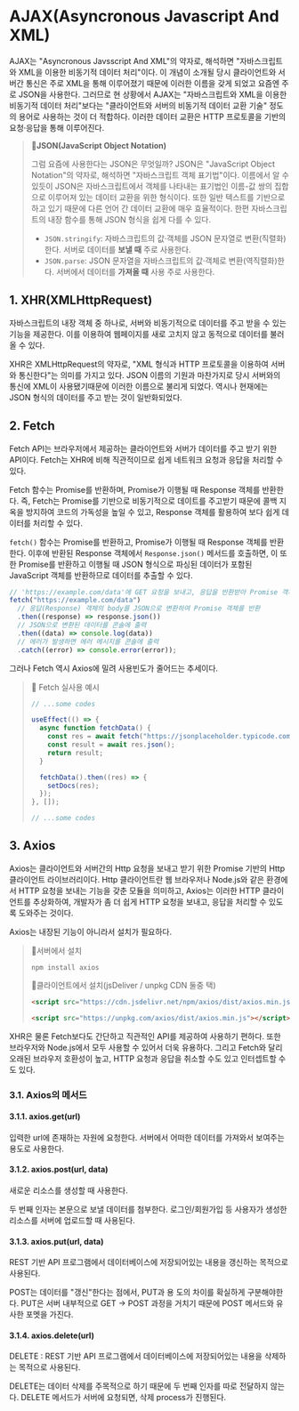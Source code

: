# AJAX(Asyncronous Javascript And XML)

AJAX는 "Asyncronous Javsscript And XML"의 약자로, 해석하면 "자바스크립트와 XML을 이용한 비동기적 데이터 처리"이다. 이 개념이 소개될 당시 클라이언트와 서버간 통신은 주로 XML을 통해 이루어졌기 때문에 이러한 이름을 갖게 되었고 요즘엔 주로 JSON을 사용한다. 그러므로 현 상황에서 AJAX는 "자바스크립트와 XML을 이용한 비동기적 데이터 처리"보다는 "클라이언트와 서버의 비동기적 데이터 교환 기술" 정도의 용어로 사용하는 것이 더 적합하다. 이러한 데이터 교환은 HTTP 프로토콜을 기반의 요청·응답을 통해 이루어진다.

> **📌JSON(JavaScript Object Notation)**
>
> 그럼 요즘에 사용한다는 JSON은 무엇일까? JSON은 "JavaScript Object Notation"의 약자로, 해석하면 "자바스크립트 객체 표기법"이다. 이름에서 알 수 있듯이 JSON은 자바스크립트에서 객체를 나타내는 표기법인 이름-값 쌍의 집합으로 이루어져 있는 데이터 교환을 위한 형식이다. 또한 일반 텍스트를 기반으로 하고 있기 때문에 다른 언어 간 데이터 교환에 매우 효율적이다. 한편 자바스크립트의 내장 함수를 통해 JSON 형식을 쉽게 다를 수 있다.
>
> - `JSON.stringify`: 자바스크립트의 값·객체를 JSON 문자열로 변환(직렬화)한다. 서버로 데이터를 **보낼 때** 주로 사용한다.
> - `JSON.parse`: JSON 문자열을 자바스크립트의 값·객체로 변환(역직렬화)한다. 서버에서 데이터를 **가져올 때** 사용 주로 사용한다.

## 1. XHR(XMLHttpRequest)

자바스크립트의 내장 객체 중 하나로, 서버와 비동기적으로 데이터를 주고 받을 수 있는 기능을 제공한다. 이를 이용하여 웹페이지를 새로 고치지 않고 동적으로 데이터를 불러올 수 있다.

XHR은 XMLHttpRequest의 약자로, "XML 형식과 HTTP 프로토콜을 이용하여 서버와 통신한다"는 의미를 가지고 있다. JSON 이름의 기원과 마찬가지로 당시 서버와의 통신에 XML이 사용됐기때문에 이러한 이름으로 불리게 되었다. 역시나 현재에는 JSON 형식의 데이터를 주고 받는 것이 일반화되었다.

## 2. Fetch

Fetch API는 브라우저에서 제공하는 클라이언트와 서버가 데이터를 주고 받기 위한 API이다. Fetch는 XHR에 비해 직관적이므로 쉽게 네트워크 요청과 응답을 처리할 수 있다.

Fetch 함수는 Promise를 반환하며, Promise가 이행될 때 Response 객체를 반환한다. 즉, Fetch는 Promise를 기반으로 비동기적으로 데이트를 주고받기 때문에 콜백 지옥을 방지하여 코드의 가독성을 높일 수 있고, Response 객체를 활용하여 보다 쉽게 데이터를 처리할 수 있다.

`fetch()` 함수는 Promise를 반환하고, Promise가 이행될 때 Response 객체를 반환한다. 이후에 반환된 Response 객체에서 `Response.json()` 메서드를 호출하면, 이 또한 Promise를 반환하고 이행될 때 JSON 형식으로 파싱된 데이터가 포함된 JavaScript 객체를 반환하므로 데이터를 추출할 수 있다.

```js
// 'https://example.com/data'에 GET 요청을 보내고, 응답을 반환받아 Promise 객체를 반환
fetch("https://example.com/data")
  // 응답(Response) 객체의 body를 JSON으로 변환하여 Promise 객체를 반환
  .then((response) => response.json())
  // JSON으로 변환된 데이터를 콘솔에 출력
  .then((data) => console.log(data))
  // 에러가 발생하면 에러 메시지를 콘솔에 출력
  .catch((error) => console.error(error));
```

그러나 Fetch 역시 Axios에 밀려 사용빈도가 줄어드는 추세이다.

> 📌 Fetch 실사용 예시
>
> ```js
> // ...some codes
>
> useEffect(() => {
>   async function fetchData() {
>     const res = await fetch("https://jsonplaceholder.typicode.com/posts");
>     const result = await res.json();
>     return result;
>   }
>
>   fetchData().then((res) => {
>     setDocs(res);
>   });
> }, []);
>
> // ...some codes
> ```

## 3. Axios

Axios는 클라이언트와 서버간의 Http 요청을 보내고 받기 위한 Promise 기반의 Http 클라이언트 라이브러리이다. Http 클라이언트란 웹 브라우저나 Node.js와 같은 환경에서 HTTP 요청을 보내는 기능을 갖춘 모듈을 의미하고, Axios는 이러한 HTTP 클라이언트를 추상화하여, 개발자가 좀 더 쉽게 HTTP 요청을 보내고, 응답을 처리할 수 있도록 도와주는 것이다.

Axios는 내장된 기능이 아니라서 설치가 필요하다.

> 📌서버에서 설치
>
> ```shell
> npm install axios
> ```
>
> 📌클라이언트에서 설치(jsDeliver / unpkg CDN 둘중 택)
>
> ```html
> <script src="https://cdn.jsdelivr.net/npm/axios/dist/axios.min.js"></script>
> ```
>
> ```html
> <script src="https://unpkg.com/axios/dist/axios.min.js"></script>
> ```

XHR은 물론 Fetch보다도 간단하고 직관적인 API를 제공하여 사용하기 편하다. 또한 브라우저와 Node.js에서 모두 사용할 수 있어서 더욱 유용하다. 그리고 Fetch와 달리 오래된 브라우저 호환성이 높고, HTTP 요청과 응답을 취소할 수도 있고 인터셉트할 수도 있다.

### 3.1. Axios의 메서드

#### 3.1.1. axios.get(url)

입력한 url에 존재하는 자원에 요청한다. 서버에서 어떠한 데이터를 가져와서 보여주는 용도로 사용한다.

#### 3.1.2. axios.post(url, data)

새로운 리소스를 생성할 때 사용한다.

두 번째 인자는 본문으로 보낼 데이터를 첨부한다. 로그인/회원가입 등 사용자가 생성한 리소스를 서버에 업로드할 때 사용된다.

#### 3.1.3. axios.put(url, data)

REST 기반 API 프로그램에서 데이터베이스에 저장되어있는 내용을 갱신하는 목적으로 사용된다.

POST는 데이터를 "갱신"한다는 점에서, PUT과 용 도의 차이를 확실하게 구분해야한다. PUT은 서버 내부적으로 GET -> POST 과정을 거치기 때문에 POST 메서드와 유사한 포멧을 가진다.

#### 3.1.4. axios.delete(url)

DELETE : REST 기반 API 프로그램에서 데이터베이스에 저장되어있는 내용을 삭제하는 목적으로 사용된다.

DELETE는 데이터 삭제를 주목적으로 하기 때문에 두 번째 인자를 따로 전달하지 않는다. DELETE 메서드가 서버에 요청되면, 삭제 process가 진행된다.
